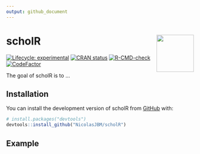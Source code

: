 ```yaml
---
output: github_document
---
```


<!-- README.md is generated from README.Rmd. Please edit that file -->



# scholR <img src="https://raw.githubusercontent.com/NicolasJBM/scholR/.../docs/assets/bibliogR.svg" align="right" width="100" height="100" >

<!-- badges: start -->
[![Lifecycle: experimental](https://img.shields.io/badge/lifecycle-experimental-orange.svg)](https://lifecycle.r-lib.org/articles/stages.html#experimental)
[![CRAN status](https://www.r-pkg.org/badges/version/scholR)](https://CRAN.R-project.org/package=scholR)
[![R-CMD-check](https://github.com/NicolasJBM/scholR/actions/workflows/R-CMD-check.yaml/badge.svg)](https://github.com/NicolasJBM/scholR/actions/workflows/R-CMD-check.yaml)
[![CodeFactor](https://www.codefactor.io/repository/github/NicolasJBM/scholR/badge)](https://www.codefactor.io/repository/github/NicolasJBM/scholR)
<!-- badges: end -->

The goal of scholR is to ...

## Installation

You can install the development version of scholR from [GitHub](https://github.com/) with:

``` r
# install.packages("devtools")
devtools::install_github("NicolasJBM/scholR")
```

## Example


